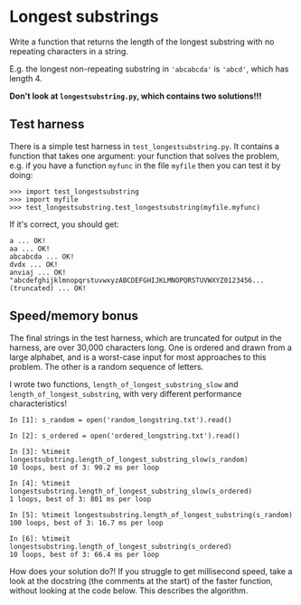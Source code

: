 # Longest substrings

Write a function that returns the length of the longest substring with
no repeating characters in a string.

E.g. the longest non-repeating substring in `'abcabcda'` is `'abcd'`,
which has length 4.

**Don't look at `longestsubstring.py`, which contains two solutions!!!**

## Test harness

There is a simple test harness in `test_longestsubstring.py`. It contains a
function that takes one argument: your function that solves the problem, e.g.
if you have a function `myfunc` in the file `myfile` then you can test it by
doing:

```
>>> import test_longestsubstring
>>> import myfile
>>> test_longestsubstring.test_longestsubstring(myfile.myfunc)
```

If it's correct, you should get:

```
a ... OK!
aa ... OK!
abcabcda ... OK!
dvdx ... OK!
anviaj ... OK!
"abcdefghijklmnopqrstuvwxyzABCDEFGHIJKLMNOPQRSTUVWXYZ0123456... (truncated) ... OK!
```

## Speed/memory bonus

The final strings in the test harness, which are truncated for output in
the harness, are over 30,000 characters long. One is ordered and drawn
from a large alphabet, and is a worst-case input for most approaches to
this problem. The other is a random sequence of letters.

I wrote two functions, `length_of_longest_substring_slow` and
`length_of_longest_substring`, with very different performance
characteristics!

``` 
In [1]: s_random = open('random_longstring.txt').read()

In [2]: s_ordered = open('ordered_longstring.txt').read()

In [3]: %timeit longestsubstring.length_of_longest_substring_slow(s_random)
10 loops, best of 3: 90.2 ms per loop

In [4]: %timeit longestsubstring.length_of_longest_substring_slow(s_ordered)
1 loops, best of 3: 801 ms per loop

In [5]: %timeit longestsubstring.length_of_longest_substring(s_random)
100 loops, best of 3: 16.7 ms per loop

In [6]: %timeit longestsubstring.length_of_longest_substring(s_ordered)
10 loops, best of 3: 66.4 ms per loop
```

How does your solution do?! If you struggle to get millisecond speed, take a
look at the docstring (the comments at the start) of the faster function,
without looking at the code below. This describes the algorithm. 
